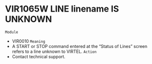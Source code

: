 # VIR1065W LINE linename IS UNKNOWN
`Module`
- VIR0010
`Meaning`
- A START or STOP command entered at the “Status of Lines” screen refers to a line unknown to VIRTEL.
`Action`
- Contact technical support.
